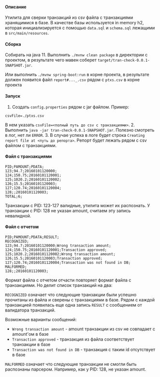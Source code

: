 #### Описание
Утилита для сверки транзакций из csv файла с транзакциями хранящимися в базе. 
В качестве базы используется in memory h2,  которая инициализируется 
с помощью `data.sql` и `schema.sql` лежащими в `src/main/resources`.

#### Сборка
Собирать на java 11.
Выполнить `./mvnw clean package` в директории с проектом, в результате 
чего мавен соберет `target/tran-check-0.0.1-SNAPSHOT.jar`.

Или выполнить `./mvnw spring-boot:run` в корне проекта, 
в результате должен появится файл `report#..._.csv` рядом с `ptxs.csv` в корне проекта

#### Запуск
1. Создать `config.properties` рядом с jar файлом. 
Пример:
```
csvFile=./ptxs.csv

```
В нем указать `csvFile=<полный путь до csv с транзакциями>`.
2. Выполнить `java -jar tran-check-0.0.1-SNAPSHOT.jar`. 
Полезно смотреть в лог, нет ли `ERROR`. 
3. В случае успеха в логе будет строка  `Creating report file at <путь до репорта>`.
Репорт будет лежать рядом с csv файлом с транзакциями.

#### Файл с транзакциями
```
PID;PAMOUNT;PDATA;
123;94.7;20160101120000;
124;150.75;20160101120001;
125;1020.2;20160101120002;
126;15.5;20160101120003;
127;120.74;20160101120004;
128;;20160101120003;
TOTAL;6;
```
Транзакции с PID: 123-127 валидные, утилита может их распознать. 
У транзакции с PID: 128 не указан amount, считаем эту запись невалидной.

#### Файл с отчетом
```
PID;PAMOUNT;PDATA;RESULT;
RECOGNIZED;
123;94.7;20160101120000;Wrong transaction amount;
124;150.75;20160101120001;Transaction approved;
125;1020.2;20160101120002;Wrong transaction amount;
126;15.5;20160101120003;Transaction approved;
127;120.74;20160101120004;Transaction was not found in DB;
MALFORMED;
128;;20160101120003;
```
Формат файла с отчетом отчасти повторяет формат файла с транзакциями.
Но делит список транзакций на два:

`RECOGNIZED` означает что следующие транзакции были успешно прочитаны из файла
и сверены с транзакциями в базе. Рядом с каждой транзакцией 
появилась еще одна запись `RESULT` с сообщением от валидатора транзакций.

Возможные варианты сообщений: 
- `Wrong transaction amount` - amount транзакции из csv не совпадает 
с amount'ом в базе
- `Transaction approved` - транзакция из файла соответствует транзакции в базе
- `Transaction was not found in DB` - транзакция с таким id отсутствует в базе

`MALFORMED` означает что следующие транзакции не смогли быть распознаны парсером.
Например, как у PID: 128, не указан amount.
